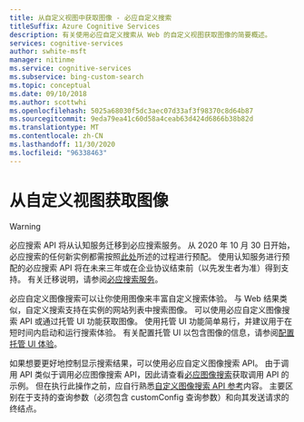 ```yaml
---
title: 从自定义视图中获取图像 - 必应自定义搜索
titleSuffix: Azure Cognitive Services
description: 有关使用必应自定义搜索从 Web 的自定义视图获取图像的简要概述。
services: cognitive-services
author: swhite-msft
manager: nitinme
ms.service: cognitive-services
ms.subservice: bing-custom-search
ms.topic: conceptual
ms.date: 09/10/2018
ms.author: scottwhi
ms.openlocfilehash: 5025a68030f5dc3aec07d33af3f98370c8d64b87
ms.sourcegitcommit: 9eda79ea41c60d58a4ceab63d424d6866b38b82d
ms.translationtype: MT
ms.contentlocale: zh-CN
ms.lasthandoff: 11/30/2020
ms.locfileid: "96338463"
---
```

# <a name="get-images-from-your-custom-view"></a>从自定义视图获取图像

> [!WARNING]
> 必应搜索 API 将从认知服务迁移到必应搜索服务。 从 2020 年 10 月 30 日开始，必应搜索的任何新实例都需按照[此处](/bing/search-apis/bing-web-search/create-bing-search-service-resource)所述的过程进行预配。
> 使用认知服务进行预配的必应搜索 API 将在未来三年或在企业协议结束前（以先发生者为准）得到支持。
> 有关迁移说明，请参阅[必应搜索服务](/bing/search-apis/bing-web-search/create-bing-search-service-resource)。

必应自定义图像搜索可以让你使用图像来丰富自定义搜索体验。 与 Web 结果类似，自定义搜索支持在实例的网站列表中搜索图像。 可以使用必应自定义图像搜索 API 或通过托管 UI 功能获取图像。 使用托管 UI 功能简单易行，并建议用于在短时间内启动和运行搜索体验。  有关配置托管 UI 以包含图像的信息，请参阅[配置托管 UI 体验](hosted-ui.md)。

如果想要更好地控制显示搜索结果，可以使用必应自定义图像搜索 API。 由于调用 API 类似于调用必应图像搜索 API，因此请查看[必应图像搜索](../Bing-Image-Search/overview.md)获取调用 API 的示例。 但在执行此操作之前，应自行熟悉[自定义图像搜索 API 参考](/rest/api/cognitiveservices-bingsearch/bing-custom-images-api-v7-reference)内容。 主要区别在于支持的查询参数（必须包含 customConfig 查询参数）和向其发送请求的终结点。

<!--
## Next steps

[Call your custom view](search-your-custom-view.md)
-->